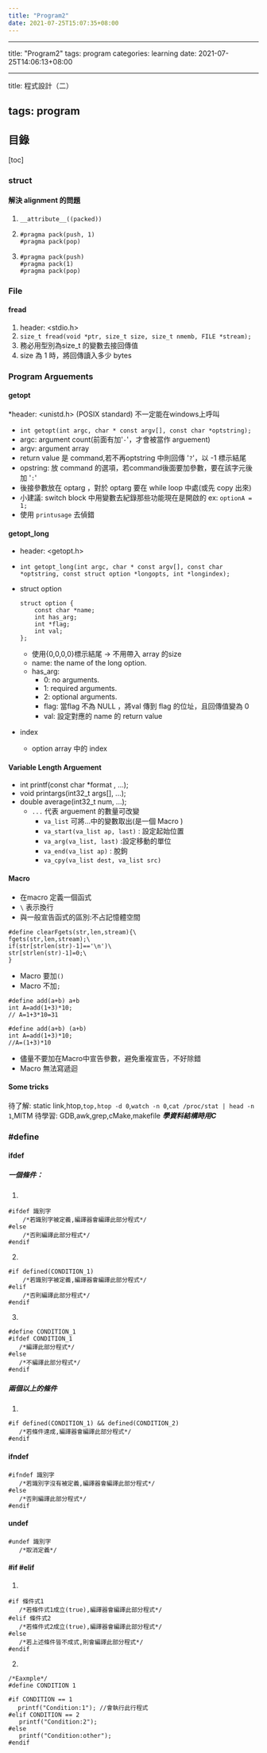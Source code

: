 ```yaml
---
title: "Program2"
date: 2021-07-25T15:07:35+08:00
---
```

---
title: "Program2"
tags: program
categories: learning
date: 2021-07-25T14:06:13+08:00

---

title: 程式設計（二）

tags: program
---

## 目錄

[toc]

### struct

#### 解決 alignment 的問題

1. `__attribute__((packed))`

2. ```c=
   #pragma pack(push, 1)
   #pragma pack(pop)
   ```

3. ```c=
   #pragma pack(push)
   #pragma pack(1)
   #pragma pack(pop)
   ```

### File

#### fread

1. header: <stdio.h>
2. `size_t fread(void *ptr, size_t size, size_t nmemb, FILE *stream);`
3. 務必用型別為size_t 的變數去接回傳值
4. size 為 1 時，將回傳讀入多少 bytes

### Program Arguements

#### getopt

*header: <unistd.h> (POSIX standard) 不一定能在windows上呼叫

* `int getopt(int argc, char * const argv[], const char *optstring);`
* argc: argument count(前面有加'`-`'，才會被當作 arguement)
* argv: argument array
* return value 是 command,若不再optstring 中則回傳 '`?`'，以 -1 標示結尾
* opstring: 放 command 的選項，若command後面要加參數，要在該字元後加 '`:`'
* 後接參數放在 optarg ，對於 optarg 要在 while loop 中處(或先 copy 出來)
* 小建議: switch block 中用變數去紀錄那些功能現在是開啟的 ex: `optionA = 1;`
* 使用 `printusage` 去偵錯

#### getopt_long

* header: <getopt.h> 

* `int getopt_long(int argc, char * const argv[], const char *optstring, const struct option *longopts, int *longindex);`

* struct option

  ```c=
  struct option {
      const char *name;
      int has_arg;
      int *flag;
      int val;
  };
  ```

  * 使用{0,0,0,0}標示結尾 -> 不用帶入 array 的size
  * name: the name of the long option.
  * has_arg:
    * 0: no arguments.
    * 1: required arguments.
    * 2: optional arguments.
    * flag: 當flag 不為 NULL ，將val 傳到 flag 的位址，且回傳值變為 0
    * val: 設定對應的 name 的 return value

* index

  * option array 中的 index

#### Variable Length Arguement

* int printf(const char *format , ...);
* void printargs(int32_t args[], ...);
* double average(int32_t num, ...);
  * `...` 代表 arguement 的數量可改變
    * `va_list` 可將...中的變數取出(是一個 Macro )
    * `va_start(va_list ap, last)` : 設定起始位置
    * `va_arg(va_list, last)` :設定移動的單位
    * `va_end(va_list ap)` : 脫鉤
    * `va_cpy(va_list dest, va_list src)`

#### Macro

* 在macro 定義一個函式
* `\` 表示換行
* 與一般宣告函式的區別:不占記憶體空間

```c=
#define clearFgets(str,len,stream){\
fgets(str,len,stream);\
if(str[strlen(str)-1]=='\n')\
str[strlen(str)-1]=0;\
}
```

* Macro 要加`()`
* Macro 不加`;`

```c=
#define add(a+b) a+b
int A=add(1+3)*10;
// A=1+3*10=31
```

```c=
#define add(a+b) (a+b)
int A=add(1+3)*10;
//A=(1+3)*10
```

* 儘量不要加在Macro中宣告參數，避免重複宣告，不好除錯
* Macro 無法寫遞迴

#### Some tricks

待了解: static link,htop,`top,htop -d 0`,`watch -n 0`,`cat /proc/stat | head -n 1`,MITM
待學習: GDB,awk,grep,cMake,makefile
***學資料結構時用C***

### #define

#### ifdef

##### 一個條件：

1. 

```=
#ifdef 識別字
    /*若識別字被定義,編譯器會編譯此部分程式*/
#else
    /*否則編譯此部分程式*/
#endif
```

2. 

```=
#if defined(CONDITION_1)
    /*若識別字被定義,編譯器會編譯此部分程式*/
#elif
    /*否則編譯此部分程式*/
#endif
```

3. 

```=
#define CONDITION_1
#ifdef CONDITION_1
   /*編譯此部分程式*/
#else
   /*不編譯此部分程式*/
#endif
```

##### 兩個以上的條件

1. 

```=
#if defined(CONDITION_1) && defined(CONDITION_2)
   /*若條件達成,編譯器會編譯此部分程式*/
#endif
```

#### ifndef 

```=
#ifndef 識別字
   /*若識別字沒有被定義,編譯器會編譯此部分程式*/
#else
   /*否則編譯此部分程式*/
#endif
```

#### undef

```=
#undef 識別字
   /*取消定義*/
```

#### #if #elif

1. 

```=
#if 條件式1
   /*若條件式1成立(true),編譯器會編譯此部分程式*/
#elif 條件式2
   /*若條件式2成立(true),編譯器會編譯此部分程式*/
#else
   /*若上述條件皆不成式,則會編譯此部分程式*/
#endif
```

2. 

```=
/*Eaxmple*/
#define CONDITION 1

#if CONDITION == 1
　 printf("Condition:1"); //會執行此行程式
#elif CONDITION == 2
   printf("Condition:2");
#else
   printf("Condition:other");
#endif
```
